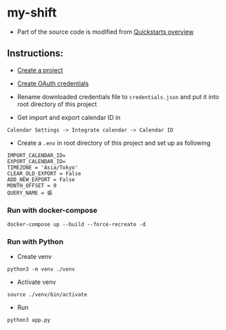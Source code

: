 # my-shift

* Part of the source code is modified from [Quickstarts overview](https://github.com/gsuitedevs/python-samples/blob/master/calendar/quickstart/quickstart.py)

## Instructions:

* [Create a project](https://developers.google.com/workspace/guides/create-project)


* [Create OAuth credentials](https://developers.google.com/workspace/guides/create-credentials)


* Rename downloaded credentials file to `credentials.json` and put it into root directory of this project


* Get import and export calendar ID in 

```
Calendar Settings -> Integrate calendar -> Calendar ID
```

* Create a `.env` in root directory of this project and set up as following
```
IMPORT_CALENDAR_ID=
EXPORT_CALENDAR_ID=
TIMEZONE = 'Asia/Tokyo'
CLEAR_OLD_EXPORT = False
ADD_NEW_EXPORT = False
MONTH_OFFSET = 0
QUERY_NAME = 張
```

### Run with docker-compose

`docker-compose up --build --force-recreate -d`

### Run with Python

* Create venv

`python3 -m venv ./venv`

* Activate venv 

`source ./venv/bin/activate`

* Run

`python3 app.py`